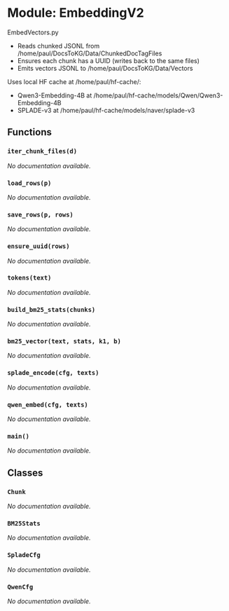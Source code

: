 # Module: EmbeddingV2

EmbedVectors.py

- Reads chunked JSONL from /home/paul/DocsToKG/Data/ChunkedDocTagFiles
- Ensures each chunk has a UUID (writes back to the same files)
- Emits vectors JSONL to /home/paul/DocsToKG/Data/Vectors

Uses local HF cache at /home/paul/hf-cache/:
  - Qwen3-Embedding-4B at   /home/paul/hf-cache/models/Qwen/Qwen3-Embedding-4B
  - SPLADE-v3 at            /home/paul/hf-cache/models/naver/splade-v3

## Functions

### `iter_chunk_files(d)`

*No documentation available.*

### `load_rows(p)`

*No documentation available.*

### `save_rows(p, rows)`

*No documentation available.*

### `ensure_uuid(rows)`

*No documentation available.*

### `tokens(text)`

*No documentation available.*

### `build_bm25_stats(chunks)`

*No documentation available.*

### `bm25_vector(text, stats, k1, b)`

*No documentation available.*

### `splade_encode(cfg, texts)`

*No documentation available.*

### `qwen_embed(cfg, texts)`

*No documentation available.*

### `main()`

*No documentation available.*

## Classes

### `Chunk`

*No documentation available.*

### `BM25Stats`

*No documentation available.*

### `SpladeCfg`

*No documentation available.*

### `QwenCfg`

*No documentation available.*

